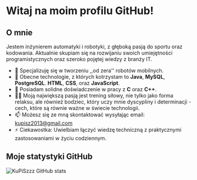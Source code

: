 # Witaj na moim profilu GitHub!

## O mnie
Jestem inżynierem automatyki i robotyki, z głęboką pasją do sportu oraz kodowania. Aktualnie skupiam się na rozwijaniu swoich umiejętności programistycznych oraz szeroko pojętej wiedzy z branży IT.

- 🔭 Specjalizuję się w tworzeniu ,,od zera'' robotów mobilnych.
- 🌱 Obecne technologie, z których kotrzystam to **Java**, **MySQL**, **PostgreSQL**. **HTML**, **CSS**, oraz **JavaScript**.
- 💼 Posiadam solidne doświadczenie w pracy z **C** oraz **C++**.
- 🏋️‍♂️ Moją największą pasją jest trening siłowy, nie tylko jako forma relaksu, ale również bodziec, który uczy mnie dyscypliny i determinacji - cech, które są równie ważne w świecie technologii.
- 📫 Możesz się ze mną skontaktować wysyłając email: [kupisz2013@gmail.com](mailto:kupisz2013@gmail.com)
- ⚡ Ciekawostka: Uwielbiam łączyć wiedzę techniczną z praktycznymi zastosowaniami w życiu codziennym.

## Moje statystyki GitHub
![KuPiSzzz GitHub stats](https://github-readme-stats.vercel.app/api?username=KuPiSzzz&show_icons=true)

